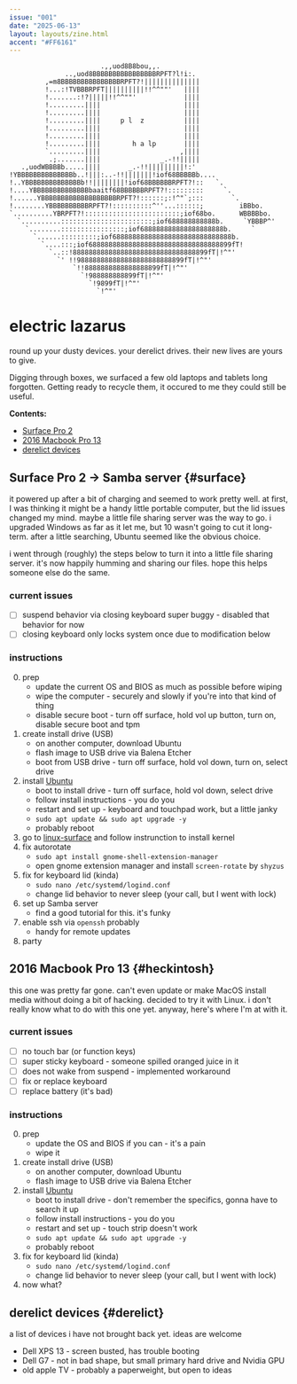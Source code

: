 ```yaml
---
issue: "001"
date: "2025-06-13"
layout: layouts/zine.html
accent: "#FF6161"
---
```


```ascii {aria-hidden="true"}
                       .,,uod8B8bou,,.                              
              ..,uod8BBBBBBBBBBBBBBBBRPFT?l!i:.                     
         ,=m8BBBBBBBBBBBBBBBRPFT?!||||||||||||||                    
         !...:!TVBBBRPFT||||||||||!!^^""'   ||||                    
         !.......:!?|||||!!^^""'            ||||                    
         !.........||||                     ||||                    
         !.........||||                     ||||                    
         !.........||||     p l  z          ||||                    
         !.........||||                     ||||                    
         !.........||||                     ||||                    
         !.........||||        h a lp       ||||                    
         `.........||||                    ,||||                    
          .;.......||||               _.-!!|||||                    
   .,uodWBBBBb.....||||       _.-!!|||||||||!:'                     
!YBBBBBBBBBBBBBBb..!|||:..-!!|||||||!iof68BBBBBb....                
!..YBBBBBBBBBBBBBBb!!||||||||!iof68BBBBBBRPFT?!::   `.              
!....YBBBBBBBBBBBBBBbaaitf68BBBBBBRPFT?!:::::::::     `.            
!......YBBBBBBBBBBBBBBBBBBBRPFT?!::::::;:!^"`;:::       `.          
!........YBBBBBBBBBBRPFT?!::::::::::^''...::::::;         iBBbo.    
`..........YBRPFT?!::::::::::::::::::::::::;iof68bo.      WBBBBbo.  
  `..........:::::::::::::::::::::::;iof688888888888b.     `YBBBP^' 
    `........::::::::::::::::;iof688888888888888888888b.     `      
      `......:::::::::;iof688888888888888888888888888888b.          
        `....:::;iof688888888888888888888888888888888899fT!         
          `..::!8888888888888888888888888888888899fT|!^"'           
            `' !!988888888888888888888888899fT|!^"'                 
                `!!8888888888888888899fT|!^"'                       
                  `!988888888899fT|!^"'                             
                    `!9899fT|!^"'                                   
                      `!^"'                                         
```

# electric lazarus

round up your dusty devices.
your derelict drives.
their new lives are yours to give.

Digging through boxes, we surfaced a few old laptops and tablets long forgotten. Getting ready to recycle them, it occured to me they could still be useful.

**Contents:**

* [Surface Pro 2](#surface)
* [2016 Macbook Pro 13](#heckintosh)
* [derelict devices](#derelict)

## Surface Pro 2 -> Samba server {#surface}

it powered up after a bit of charging and seemed to work pretty well. at first, I was thinking it might be a handy little portable computer, but the lid issues changed my mind. maybe a little file sharing server was the way to go. i upgraded Windows as far as it let me, but 10 wasn't going to cut it long-term. after a little searching, Ubuntu seemed like the obvious choice.

i went through (roughly) the steps below to turn it into a little file sharing server. it's now happily humming and sharing our files. hope this helps someone else do the same.

### current issues

- [ ] suspend behavior via closing keyboard super buggy - disabled that behavior for now
- [ ] closing keyboard only locks system once due to modification below

### instructions

0. prep
    * update the current OS and BIOS as much as possible before wiping
    * wipe the computer - securely and slowly if you're into that kind of thing
    * disable secure boot - turn off surface, hold vol up button, turn on, disable secure boot and tpm
1. create install drive (USB)
    * on another computer, download Ubuntu
    * flash image to USB drive via Balena Etcher
    * boot from USB drive - turn off surface, hold vol down, turn on, select drive
2. install [Ubuntu](https://ubuntu.com/download/desktop)
    * boot to install drive - turn off surface, hold vol down, select drive
    * follow install instructions - you do you
    * restart and set up - keyboard and touchpad work, but a little janky
    * `sudo apt update && sudo apt upgrade -y`
    * probably reboot
3. go to [linux-surface](https://github.com/linux-surface/linux-surface) and follow instrunction to install kernel
4. fix autorotate
    * `sudo apt install gnome-shell-extension-manager`
    * open gnome extension manager and install `screen-rotate` by `shyzus`
5. fix for keyboard lid (kinda)
    * `sudo nano /etc/systemd/logind.conf`
    * change lid behavior to never sleep (your call, but I went with lock)
6. set up Samba server
    * find a good tutorial for this. it's funky
7. enable ssh via `openssh` probably
    * handy for remote updates
8. party

## 2016 Macbook Pro 13 {#heckintosh}

this one was pretty far gone. can't even update or make MacOS install media without doing a bit of hacking. decided to try it with Linux. i don't really know what to do with this one yet. anyway, here's where I'm at with it.

### current issues
- [ ] no touch bar (or function keys)
- [ ] super sticky keyboard - someone spilled oranged juice in it
- [ ] does not wake from suspend - implemented workaround
- [ ] fix or replace keyboard
- [ ] replace battery (it's bad)

### instructions

0. prep
    * update the OS and BIOS if you can - it's a pain
    * wipe it
1. create install drive (USB)
    * on another computer, download Ubuntu
    * flash image to USB drive via Balena Etcher
2. install [Ubuntu](https://ubuntu.com/download/desktop)
    * boot to install drive - don't remember the specifics, gonna have to search it up
    * follow install instructions - you do you
    * restart and set up - touch strip doesn't work
    * `sudo apt update && sudo apt upgrade -y`
    * probably reboot
3. fix for keyboard lid (kinda)
    * `sudo nano /etc/systemd/logind.conf`
    * change lid behavior to never sleep (your call, but I went with lock)
4. now what?

## derelict devices {#derelict}

a list of devices i have not brought back yet. ideas are welcome

* Dell XPS 13 - screen busted, has trouble booting
* Dell G7 - not in bad shape, but small primary hard drive and Nvidia GPU
* old apple TV - probably a paperweight, but open to ideas
